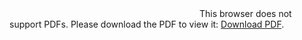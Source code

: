<object data="http://battlegroup21.com/images/cours/BattleGroup21-IDENTIF_INTRO.pdf" type="application/pdf" width="700px" height="700px">
    <embed src="http://battlegroup21.com/images/cours/BattleGroup21-IDENTIF_INTRO.pdf">
        This browser does not support PDFs. Please download the PDF to view it: <a href="http://battlegroup21.com/images/cours/BattleGroup21-IDENTIF_INTRO.pdf">Download PDF</a>.</p>
    </embed>
</object>
